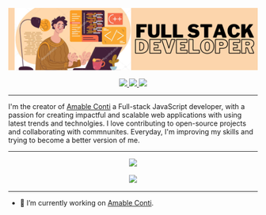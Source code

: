 ![header image](huge.png)

<p align="center">
  <a href="mailto:pedro.sanchez.jozic@gmail.com">
    <img src="https://img.shields.io/badge/Email-7a5c4b?style=for-the-badge"/>
  </a>
  <a href="https://t.me/pedro13sj">
    <img src="https://img.shields.io/badge/Telegram-7a5c4b?style=for-the-badge"/>
  </a>
  <a href="https://www.linkedin.com/in/sanchezjozic">
    <img src="https://img.shields.io/badge/LinkedIn-7a5c4b?style=for-the-badge"/>
  </a>
</p>

---

I'm the creator of [Amable Conti](https://www.amableconti.com) a Full-stack JavaScript developer, with a passion for creating impactful and
scalable web applications with using latest trends and technolgies. I love
contributing to open-source projects and collaborating with commnunites.
Everyday, I'm improving my skills and trying to become a better version of me.

---

<p align="center">
  <img src="https://skillicons.dev/icons?i=js,next,react,typescript,tailwind,rust,nodejs,mysql" />
</p>
<p align="center">
  <img src="https://skillicons.dev/icons?i=html,css,prisma,neovim,express,python,lua,postgresql" />
</p>

---

- 🔭 I’m currently working on [Amable Conti](https://www.amableconti.com).
